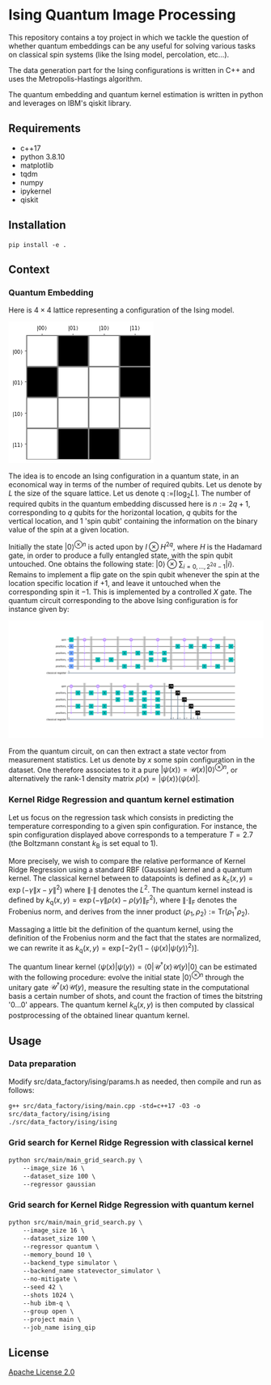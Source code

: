 # Ising Quantum Image Processing

This repository contains a toy project in which we tackle the question of whether quantum embeddings can be any useful for solving various tasks on classical spin systems (like the Ising model, percolation, etc...).

The data generation part for the Ising configurations is written in C++ and uses the Metropolis-Hastings algorithm.

The quantum embedding and quantum kernel estimation is written in python and leverages on IBM's qiskit library.

## Requirements

* c++17
* python 3.8.10
* matplotlib
* tqdm
* numpy
* ipykernel
* qiskit

## Installation

```shell
pip install -e .
```

## Context

### Quantum Embedding

Here is $4\times 4$ lattice representing a configuration of the Ising model.

![4*4 Ising configuration](./assets/ising.png "4*4 Ising configuration")

The idea is to encode an Ising configuration in a quantum state, in an economical way in terms of the number of required qubits.
Let us denote by $L$ the size of the square lattice. Let us denote q :=$\lceil\log_2L\rceil$. The number of required qubits in the quantum embedding discussed here is $n:=2q+1$, corresponding to $q$ qubits for the horizontal location, $q$ qubits for the vertical location, and $1$ 'spin qubit' containing the information on the binary value of the spin at a given location.

Initially the state $|0\rangle^{\otimes n}$ is acted upon by $I\otimes H^{2q}$, where $H$ is the Hadamard gate, in order to produce a fully entangled state, with the spin qubit untouched. One obtains the following state:
$|0\rangle\otimes\sum_{i=0,\dots,2^{2q}-1}|i\rangle$. Remains to implement a flip gate on the spin qubit whenever the spin at the location specific location if $+1$, and leave it untouched when the corresponding spin it $-1$. This is implemented by a controlled $X$ gate. The quantum circuit corresponding to the above Ising configuration is for instance given by:

![Circuit](./assets/circuit.png "Circuit")

From the quantum circuit, on can then extract a state vector from measurement statistics. Let us denote by $x$ some spin configuration in the dataset. One therefore associates to it a pure $|\psi(x)\rangle=\mathcal U(x)|0\rangle^{\otimes n}$, or alternatively the rank-$1$ density matrix $\rho(x)=|\psi(x)\rangle\langle\psi(x)|$.

### Kernel Ridge Regression and quantum kernel estimation

Let us focus on the regression task which consists in predicting the temperature corresponding to a given spin configuration. For instance, the spin configuration displayed above corresponds to a temperature $T=2.7$ (the Boltzmann constant $k_\text{B}$ is set equal to $1$).

More precisely, we wish to compare the relative performance of Kernel Ridge Regression using a standard RBF (Gaussian) kernel and a quantum kernel. The classical kernel between to datapoints is defined as $k_\text{c}(x, y)=\exp\left(-\gamma\lVert x-y\rVert^2\right)$ where $\lVert\cdot\rVert$ denotes the $L^2$. The quantum kernel instead is defined by $k_\text{q}(x, y)=\exp\left(-\gamma\lVert \rho(x)-\rho(y)\rVert^2_\text{F}\right)$, where $\lVert\cdot\rVert_\text{F}$ denotes the Frobenius norm, and derives from the inner product $\langle\rho_1,\rho_2\rangle:=\text{Tr}\left(\rho_1^\dagger\rho_2\right)$.

Massaging a little bit the definition of the quantum kernel, using the definition of the Frobenius norm and the fact that the states are normalized, we can rewrite it as $k_\text{q}(x, y)=\exp\left[-2\gamma\left(1-\langle\psi(x)|\psi(y)\rangle^2\right)\right]$.

The quantum linear kernel $\langle\psi(x)|\psi(y)\rangle=\langle0|\mathcal U^\dagger(x)\mathcal U(y)|0\rangle$ can be estimated with the following procedure: evolve the initial state $|0\rangle^{\otimes n}$ through the unitary gate $\mathcal U^\dagger(x)\mathcal U(y)$, measure the resulting state in the computational basis a certain number of shots, and count the fraction of times the bitstring '$0\dots 0$' appears. The quantum kernel $k_\text{q}(x, y)$ is then computed by classical postprocessing of the obtained linear quantum kernel.


## Usage

### Data preparation

Modify src/data_factory/ising/params.h as needed, then compile and run as follows:

```shell
g++ src/data_factory/ising/main.cpp -std=c++17 -O3 -o src/data_factory/ising/ising
./src/data_factory/ising/ising
```

### Grid search for Kernel Ridge Regression with classical kernel

```shell
python src/main/main_grid_search.py \
    --image_size 16 \
    --dataset_size 100 \
    --regressor gaussian
```

### Grid search for Kernel Ridge Regression with quantum kernel

```shell
python src/main/main_grid_search.py \
    --image_size 16 \
    --dataset_size 100 \
    --regressor quantum \
    --memory_bound 10 \
    --backend_type simulator \
    --backend_name statevector_simulator \
    --no-mitigate \
    --seed 42 \
    --shots 1024 \
    --hub ibm-q \
    --group open \
    --project main \
    --job_name ising_qip
```

## License
[Apache License 2.0](https://github.com/MatthieuSarkis/Ising-QIP/blob/master/LICENSE)

